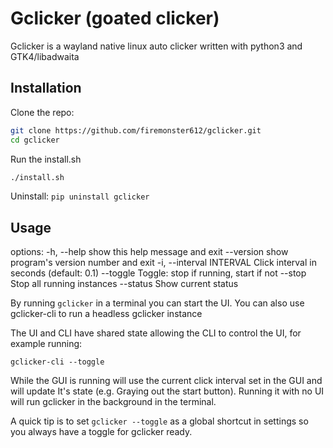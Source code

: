 # Gclicker (goated clicker)

Gclicker is a wayland native linux auto clicker written with python3 and GTK4/libadwaita

## Installation

Clone the repo:
```bash
git clone https://github.com/firemonster612/gclicker.git
cd gclicker
```

Run the install.sh
```bash
./install.sh
```

Uninstall:
`pip uninstall gclicker`

## Usage

options:
  -h, --help            show this help message and exit
  --version             show program's version number and exit
  -i, --interval INTERVAL   Click interval in seconds (default: 0.1)
  --toggle              Toggle: stop if running, start if not
  --stop                Stop all running instances
  --status              Show current status

By running `gclicker` in a terminal you can start the UI.
You can also use gclicker-cli to run a headless gclicker instance

The UI and CLI have shared state allowing the CLI to control the UI, for example running:
```
gclicker-cli --toggle
```
While the GUI is running will use the current click interval set in the GUI and will update It's state (e.g. Graying out the start button). Running it with no UI will run gclicker in the background in the terminal.

A quick tip is to set `gclicker --toggle` as a global shortcut in settings so you always have a toggle for gclicker ready.


